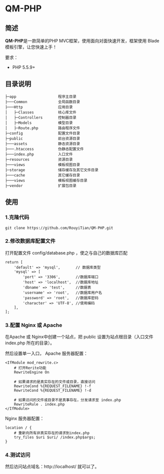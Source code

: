 # QM-PHP

## 简述

**QM-PHP**是一款简单的PHP MVC框架，使用面向对面快速开发，框架使用 Blade 模板引擎，让您快速上手！

要求：

* PHP 5.5.9+

## 目录说明

```
├─app                   程序主目录
├───Common              全局函数目录
├───Http                应用目录
│   ├─Classes           核心库文件
│   ├─Controllers       控制器目录
│   ├─Models            模型目录
│   ├─Route.php         路由程序文件
├─config                配置文件目录
├─public                前台资源目录
├───assets              静态资源目录
├───.htaccess           伪静态配置文件
├───index.php           入口文件
├─resources             资源目录
├───views               模板视图目录
├─storage               储存缓存及其它文件目录
├───cache               其它缓存目录
├───views               模板视图缓存目录
├─vendor                扩展包目录
```

## 使用

### 1.克隆代码

```
git clone https://github.com/RouyiTian/QM-PHP.git
```

### 2.修改数据库配置文件

打开配置文件 config/database.php ，使之与自己的数据库匹配

```
return [
    'default' => 'mysql',       // 数据库类型
    'mysql' => [
        'port' => '3306',       //数据库端口
        'host' => 'localhost',  //数据库地址
        'dbname' => 'test',     //数据表
        'username' => 'root',   //数据库用户名
        'password' => 'root',   //数据库密码
        'character' => 'UTF-8', //使用编码
    ],
];
```

### 3.配置 Nginx 或 Apache
在Apache 或 Nginx中创建一个站点，把 public 设置为站点根目录（入口文件 index.php 所在的目录）。

然后设置单一入口， Apache 服务器配置：
```
<IfModule mod_rewrite.c>
    # 打开Rerite功能
    RewriteEngine On

    # 如果请求的是真实存在的文件或目录，直接访问
    RewriteCond %{REQUEST_FILENAME} !-f
    RewriteCond %{REQUEST_FILENAME} !-d

    # 如果访问的文件或目录不是真事存在，分发请求至 index.php
    RewriteRule . index.php
</IfModule>
```
Nginx 服务器配置：
```
location / {
    # 重新向所有非真实存在的请求到index.php
    try_files $uri $uri/ /index.php$args;
}
```

### 4.测试访问

然后访问站点域名：http://localhost/ 就可以了。
